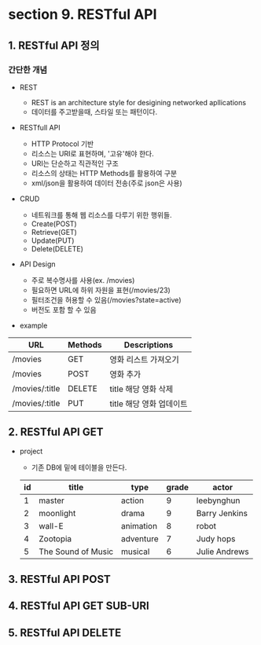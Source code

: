 # section 9. RESTful API

## 1. RESTful API 정의

### 간단한 개념

- REST

  - REST is an architecture style for desigining networked apllications
  - 데이터를 주고받을때, 스타일 또는 패턴이다.

- RESTfull API

  - HTTP Protocol 기반
  - 리소스는 URI로 표현하며, '고유'해야 한다.
  - URI는 단순하고 직관적인 구조
  - 리소스의 상태는 HTTP Methods를 활용하여 구분
  - xml/json을 활용하여 데이터 전송(주로 json은 사용)

- CRUD

  - 네트워크를 통해 웹 리소스를 다루기 위한 행위들.
  - Create(POST)
  - Retrieve(GET)
  - Update(PUT)
  - Delete(DELETE)

- API Design

  - 주로 복수명사를 사용(ex. /movies)
  - 필요하면 URL에 하위 자원을 표현(/movies/23)
  - 필터조건을 허용할 수 있음(/movies?state=active)
  - 버전도 포함 할 수 있음

- example

| URL            | Methods | Descriptions             |
| -------------- | ------- | ------------------------ |
| /movies        | GET     | 영화 리스트 가져오기     |
| /movies        | POST    | 영화 추가                |
| /movies/:title | DELETE  | title 해당 영화 삭제     |
| /movies/:title | PUT     | title 해당 영화 업데이트 |

## 2. RESTful API GET

- project

  - 기존 DB에 밑에 테이블을 만든다.

  | id  | title              | type      | grade | actor         |
  | --- | ------------------ | --------- | ----- | ------------- |
  | 1   | master             | action    | 9     | leebynghun    |
  | 2   | moonlight          | drama     | 9     | Barry Jenkins |
  | 3   | wall-E             | animation | 8     | robot         |
  | 4   | Zootopia           | adventure | 7     | Judy hops     |
  | 5   | The Sound of Music | musical   | 6     | Julie Andrews |

## 3. RESTful API POST

## 4. RESTful API GET SUB-URI

## 5. RESTful API DELETE
